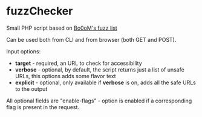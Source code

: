 # fuzzChecker
Small PHP script based on [Bo0oM's fuzz list](https://github.com/Bo0oM/fuzz.txt)

Can be used both from CLI and from browser (both GET and POST).

Input options:
 - **target** - required, an URL to check for accessibility
 - **verbose** - optional, by default, the script returns just a list of unsafe URLs, this options adds some flavor text
 - **explicit** - optional, only available if **verbose** is on, adds all the safe URLs to the output
 
 All optional fields are "enable-flags" - option is enabled if a corresponding flag is present in the request.
